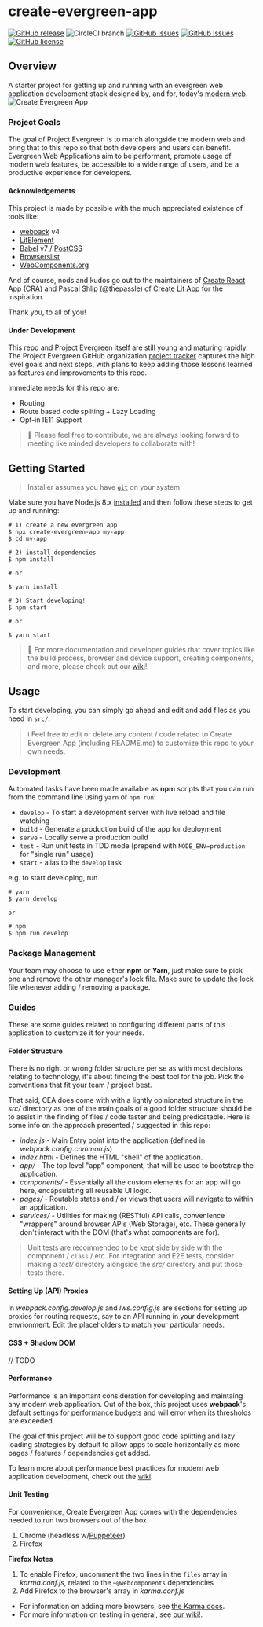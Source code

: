 # create-evergreen-app
[![GitHub release](https://img.shields.io/github/tag/ProjectEvergreen/create-evergreen-app.svg)](https://github.com/ProjectEvergreen/create-evergreen-app/tags)
![CircleCI branch](https://img.shields.io/circleci/project/github/ProjectEvergreen/create-evergreen-app/master.svg?style=plastic)
[![GitHub issues](https://img.shields.io/github/issues-raw/ProjectEvergreen/create-evergreen-app.svg)](https://github.com/ProjectEvergreen/create-evergreen-app/issues)
[![GitHub issues](https://img.shields.io/github/issues-pr-raw/ProjectEvergreen/create-evergreen-app.svg)](https://github.com/ProjectEvergreen/create-evergreen-app/issues)
[![GitHub license](https://img.shields.io/badge/license-MIT-blue.svg)](https://raw.githubusercontent.com/ProjectEvergreen/create-evergreen-app/master/LICENSE.md)

## Overview
A starter project for getting up and running with an evergreen web application development stack designed by, and for, today's [modern web](https://github.com/ProjectEvergreen/create-evergreen-app/wiki/Browser-Support-Matrix#evergreen-browsers).
![Create Evergreen App](https://s3.amazonaws.com/uploads.thegreenhouse.io/project-evergreen/create-evergreen-app-github-repo-banner.png)

### Project Goals
The goal of Project Evergreen is to march alongside the modern web and bring that to this repo so that both developers and users can benefit.  Evergreen Web Applications aim to be performant, promote usage of modern web features, be accessible to a wide range of users, and be a productive experience for developers.

#### Acknowledgements
This project is made by possible with the much appreciated existence of tools like:
- [webpack](https://webpack.js.org/) v4
- [LitElement](https://github.com/Polymer/lit-element)
- [Babel](https://babeljs.io/) v7 / [PostCSS](https://github.com/postcss/postcss)
- [Browserslist](https://github.com/browserslist/browserslist)
- [WebComponents.org](https://www.webcomponents.org/)

And of course, nods and kudos go out to the maintainers of [Create React App](https://github.com/facebook/create-react-app) (CRA) and Pascal Shlip (@thepassle) of [Create Lit App](https://github.com/thepassle/create-lit-app) for the inspiration.

Thank you, to all of you!

#### Under Development
This repo and Project Evergreen itself are still young and maturing rapidly.  The Project Evergreen GitHub organization [project tracker](https://github.com/ProjectEvergreen/project-evergreen/projects) captures the high level goals and next steps, with plans to keep adding those lessons learned as features and improvements to this repo. 

Immediate needs for this repo are:
- Routing 
- Route based code spliting + Lazy Loading 
- Opt-in IE11 Support

> 🙏 Please feel free to contribute, we are always looking forward to meeting like minded developers to collaborate with!

## Getting Started
> Installer assumes you have [`git`](https://git-scm.com/) on your system

Make sure you have Node.js 8.x [installed](https://nodejs.org/) and then follow these steps to get up and running:
```shell
# 1) create a new evergreen app
$ npx create-evergreen-app my-app
$ cd my-app

# 2) install dependencies
$ npm install

# or 

$ yarn install

# 3) Start developing!
$ npm start 

# or 

$ yarn start
```

> 📖 For more documentation and developer guides that cover topics like the build process, browser and device support, creating components, and more, please check out our [wiki](https://github.com/ProjectEvergreen/create-evergreen-app/wiki)!

## Usage
To start developing, you can simply go ahead and edit and add files as you need in `src/`.  

> ℹ️ Feel free to edit or delete any content / code related to Create Evergreen App (including README.md) to customize this repo to your own needs.

### Development
Automated tasks have been made available as **npm** scripts that you can run from the command line using `yarn` or `npm run`:
- `develop` - To start a development server with live reload and file watching
- `build` - Generate a production build of the app for deployment
- `serve` - Locally serve a production build
- `test` - Run unit tests in TDD mode (prepend with `NODE_ENV=production` for "single run" usage)
- `start` - alias to the `develop` task

e.g. to start developing, run
```shell
# yarn
$ yarn develop

or

# npm
$ npm run develop
```

### Package Management
Your team may choose to use either **npm** or **Yarn**, just make sure to pick one and remove the other manager's lock file.  Make sure to update the lock file whenever adding / removing a package.

### Guides
These are some guides related to configuring different parts of this application to customize it for your needs.

#### Folder Structure
There is no right or wrong folder structure per se as with most decisions relating to technology, it's about finding the best tool for the job.  Pick the conventions that fit your team / project best.

That said, CEA does come with with a lightly opinionated structure in the _src/_ directory as one of the main goals of a good folder structure should be to assist in the finding of  files / code faster and being predicatable.  Here is some info on the approach presented / suggested in this repo:
- _index.js_ - Main Entry point into the application (defined in _webpack.config.common.js_)
- _index.html_ - Defines the HTML "shell" of the application.
- _app/_ - The top level "app" component, that will be used to bootstrap the application.
- _components/_ - Essentially all the custom elements for an app will go here, encapsulating all reusable UI logic.
- _pages/_ - Routable states and / or views that users will navigate to within an application.
- _services/_ - Utilities for making (RESTful) API calls, convenience "wrappers" around browser APIs (Web Storage), etc.  These generally don't interact with the DOM (that's what components are for).

> Unit tests are recommended to be kept side by side with the component / `class` / etc.  For integration and E2E tests, consider making a _test/_ directory alongside the _src/_ directory and put those tests there.

#### Setting Up (API) Proxies
In _webpack.config.develop.js_ and _lws.config.js_ are sections for setting up proxies for routing requests, say to an API running in your development envrionment.  Edit the placeholders to match your particular needs.

#### CSS + Shadow DOM
// TODO

#### Performance
Performance is an important consideration for developing and maintaing any modern web application.  Out of the box, this project uses **webpack**'s [default settings for performance budgets](https://webpack.js.org/configuration/performance/) and will error when its thresholds are exceeded.  

The goal of this project will be to support good code splitting and lazy loading strategies by default to allow apps to scale horizontally as more pages / features / dependencies get added.

To learn more about performance best practices for modern web application development, check out the [wiki](https://github.com/ProjectEvergreen/create-evergreen-app/wiki/Performance).

#### Unit Testing
For convenience, Create Evergreen App comes with the dependencies needed to run two browsers out of the box
1. Chrome (headless w/[Puppeteer](https://github.com/GoogleChrome/puppeteer/))
1. Firefox

**Firefox Notes**
1. To enable Firefox, uncomment the two lines in the `files` array in _karma.conf.js_, related to the  `~@webcomponents` dependencies
1. Add Firefox to the browser's array in _karma.conf.js_

- For information on adding more browsers, see [the Karma docs](http://karma-runner.github.io/3.0/config/browsers.html).
- For more information on testing in general, see [our wiki!](https://github.com/ProjectEvergreen/create-evergreen-app/wiki).